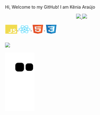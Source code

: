Hi, Welcome to my GitHub! I am Kênia Araújo

<div align="center">
  <a href="https://github.com/keniakfa">
  <img height="180em" src="https://github-readme-stats.vercel.app/api?username=keniakfa&show_icons=true&theme=dracula&include_all_commits=true&count_private=true"/>
  <img height="180em" src="https://github-readme-stats.vercel.app/api/top-langs/?username=keniakfa&layout=compact&langs_count=7&theme=dracula"/>
</div>
<div style="display: inline_block"><br>
  <img align="center" alt="ke-Js" height="30" width="40" src="https://raw.githubusercontent.com/devicons/devicon/master/icons/javascript/javascript-plain.svg">
  <img align="center" alt="ke-React" height="30" width="40" src="https://raw.githubusercontent.com/devicons/devicon/master/icons/react/react-original.svg">
  <img align="center" alt="ke-HTML" height="30" width="40" src="https://raw.githubusercontent.com/devicons/devicon/master/icons/html5/html5-original.svg">
  <img align="center" alt="ke-CSS" height="30" width="40" src="https://raw.githubusercontent.com/devicons/devicon/master/icons/css3/css3-original.svg">
    
  ##
<div> 
  <a href = "mailto:kenia.kfa@gmail.com"><img src="https://img.shields.io/badge/-Gmail-%23333?style=for-the-badge&logo=gmail&logoColor=white" target="_blank"></a>
  
  ![Snake animation](https://github.com/rafaballerini/rafaballerini/blob/output/github-contribution-grid-snake.svg)
 
</div>
